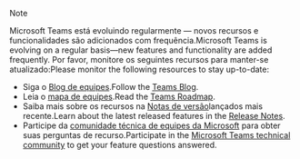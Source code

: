 > [!NOTE]
> <span data-ttu-id="1dec9-101">Microsoft Teams está evoluindo regularmente — novos recursos e funcionalidades são adicionados com frequência.</span><span class="sxs-lookup"><span data-stu-id="1dec9-101">Microsoft Teams is evolving on a regular basis—new features and functionality are added frequently.</span></span> <span data-ttu-id="1dec9-102">Por favor, monitore os seguintes recursos para manter-se atualizado:</span><span class="sxs-lookup"><span data-stu-id="1dec9-102">Please monitor the following resources to stay up-to-date:</span></span>
> - <span data-ttu-id="1dec9-103">Siga o [Blog de equipes](https://aka.ms/teamsblog).</span><span class="sxs-lookup"><span data-stu-id="1dec9-103">Follow the [Teams Blog](https://aka.ms/teamsblog).</span></span>
> - <span data-ttu-id="1dec9-104">Leia o [mapa de equipes](https://aka.ms/skype2teamsroadmap).</span><span class="sxs-lookup"><span data-stu-id="1dec9-104">Read the [Teams Roadmap](https://aka.ms/skype2teamsroadmap).</span></span>
> - <span data-ttu-id="1dec9-105">Saiba mais sobre os recursos na [Notas de versão](https://support.office.com/article/what-s-new-in-microsoft-teams-d7092a6d-c896-424c-b362-a472d5f105de)lançados mais recente.</span><span class="sxs-lookup"><span data-stu-id="1dec9-105">Learn about the latest released features in the [Release Notes](https://support.office.com/article/what-s-new-in-microsoft-teams-d7092a6d-c896-424c-b362-a472d5f105de).</span></span>
> - <span data-ttu-id="1dec9-106">Participe da [comunidade técnica de equipes da Microsoft](https://aka.ms/TeamsCommunity) para obter suas perguntas de recurso.</span><span class="sxs-lookup"><span data-stu-id="1dec9-106">Participate in the [Microsoft Teams technical community](https://aka.ms/TeamsCommunity) to get your feature questions answered.</span></span>
